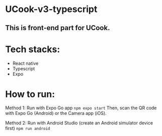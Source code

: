# UCook-v3-typescript

## This is front-end part for UCook.

# Tech stacks:

- React native
- Typescript
- Expo

# How to run:

Method 1: Run with Expo Go app
   `npm expo start`
Then, scan the QR code with Expo Go (Android) or the Camera app (iOS).

Method 2: Run with Android Studio (create an Android simulator device first)
   `npm run android`
